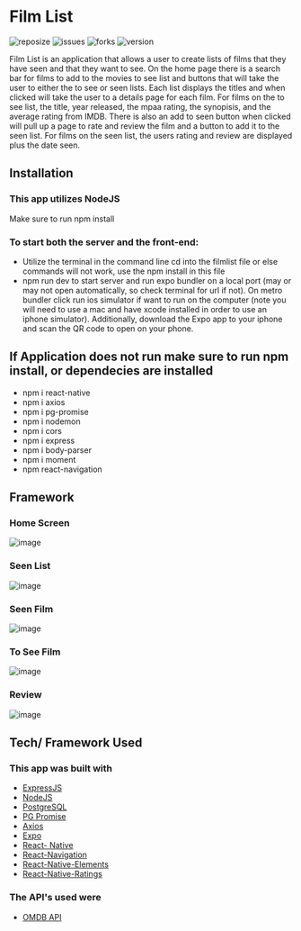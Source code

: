# Film List

![reposize](https://img.shields.io/github/repo-size/savi1623/film-list)
![issues](https://img.shields.io/github/issues/savi1623/film-list)
![forks](https://img.shields.io/github/forks/savi1623/film-list)
![version](https://img.shields.io/npm/v/npm)

Film List is an application that allows a user to create lists of films that they have seen and that they want to see. On the home page there is a search bar for films to add to the movies to see list and buttons that will take the user to either the to see or seen lists. Each list displays the titles and when clicked will take the user to a details page for each film. For films on the to see list, the title, year released, the mpaa rating, the synopisis, and the average rating from IMDB. There is also an add to seen button when clicked will pull up a page to rate and review the film and a button to add it to the seen list. For films on the seen list, the users rating and review are displayed plus the date seen.

## Installation

### This app utilizes NodeJS

Make sure to run npm install

### To start both the server and the front-end:

- Utilize the terminal in the command line cd into the filmlist file or else commands will not work, use the npm install in this file
- npm run dev to start server and run expo bundler on a local port (may or may not open automatically, so check terminal for url if not). On metro bundler click run ios simulator if want to run on the computer (note you will need to use a mac and have xcode installed in order to use an iphone simulator). Additionally, download the Expo app to your iphone and scan the QR code to open on your phone.

## If Application does not run make sure to run npm install, or dependecies are installed

- npm i react-native
- npm i axios
- npm i pg-promise
- npm i nodemon
- npm i cors
- npm i express
- npm i body-parser
- npm i moment
- npm react-navigation

## Framework

### Home Screen

![image](https://user-images.githubusercontent.com/49770610/80821852-c6823a00-8b96-11ea-9897-25478384a991.png)

### Seen List

![image](https://user-images.githubusercontent.com/49770610/80822050-1d880f00-8b97-11ea-90a7-3b1507007a75.png)

### Seen Film

![image](https://user-images.githubusercontent.com/49770610/80822084-2ed11b80-8b97-11ea-8ecc-dd0a4ed18bc5.png)

### To See Film

![image](https://user-images.githubusercontent.com/49770610/80822009-0a753f00-8b97-11ea-84ac-02d1ed3ef57b.png)

### Review

![image](https://user-images.githubusercontent.com/49770610/80821947-f4677e80-8b96-11ea-9ffd-089d949f5409.png)

## Tech/ Framework Used

### This app was built with

- [ExpressJS](https://expressjs.com/)
- [NodeJS](https://nodejs.org/en/)
- [PostgreSQL](https://www.postgresql.org/)
- [PG Promise](https://www.npmjs.com/package/pg-promise)
- [Axios](https://www.npmjs.com/package/axios)
- [Expo](https://expo.io/)
- [React- Native](https://reactnative.dev/)
- [React-Navigation](https://reactnavigation.org/)
- [React-Native-Elements](https://react-native-elements.github.io/react-native-elements/)
- [React-Native-Ratings](https://github.com/Monte9/react-native-ratings)

### The API's used were

- [OMDB API](http://www.omdbapi.com/)
